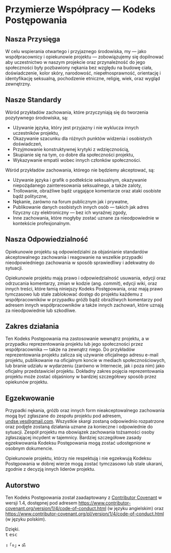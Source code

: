 # Przymierze Współpracy — Kodeks Postępowania

## Nasza Przysięga

W celu wspierania otwartego i przyjaznego środowiska, my — jako współpracownicy i
opiekunowie projektu — zobowiązujemy się dopilnować aby uczestnictwo w naszym projekcie
oraz przynależność do jego społeczności były pozbawiony nękania bez względu na budowę
ciała, doświadczenie, kolor skóry, narodowość, niepełnosprawność, orientację i
identyfikację seksualną, pochodzenie etniczne, religię, wiek, oraz wygląd zewnętrzny.

## Nasze Standardy

Wśród przykładów zachowania, które przyczyniają się do tworzenia pozytywnego
środowiska, są:

* Używanie języka, który jest przyjazny i nie wyklucza innych uczestników projektu,
* Okazywanie szacunku dla różnych punktów widzenia i osobistych doświadczeń,
* Przyjmowanie konstruktywnej krytyki z wdzięcznością,
* Skupianie się na tym, co dobre dla społeczności projektu,
* Wykazywanie empatii wobec innych członków społeczności.

Wśród przykładów zachowania, którego nie będziemy akceptować, są:

* Używanie języka i grafik o podtekście seksualnym, okazywanie
  niepożądanego zainteresowania seksualnego, a także zaloty,
* Trollowanie, obraźliwe bądź urągające komentarze oraz ataki osobiste bądź
  polityczne,
* Nękanie, zarówno na forum publicznym jak i prywatne,
* Publikowanie danych osobistych innych osób — takich jak
  adres fizyczny czy elektroniczny — bez ich wyraźnej zgody,
* Inne zachowania, które mogłyby zostać uznane za nieodpowiednie w kontekście
  profesjonalnym.

## Nasza Odpowiedzialność

Opiekunowie projektu są odpowiedzialni za objaśnianie standardów akceptowalnego
zachowania i reagowanie na wszelkie przypadki nieodpowiedniego zachowania w sposób
sprawiedliwy i adekwatny do sytuacji.

Opiekunowie projektu mają prawo i odpowiedzialność usuwania, edycji oraz odrzucania
komentarzy, zmian w kodzie (ang. _commit_), edycji wiki, oraz innych treści, które
łamią niniejszy Kodeks Postępowania, oraz mają prawo tymczasowo lub stale zablokować
dostęp do projektu każdemu z współpracowników w przypadku gróźb bądź obraźliwych
komentarzy pod adresem innych współpracowników a także innych zachowań, które uznają
za nieodpowiednie lub szkodliwe.

## Zakres działania

Ten Kodeks Postępowania ma zastosowanie wewnątrz projektu, a w przypadku
reprezentowania projektu lub jego społeczności przez współpracownika — także na zewnątrz
niego. Do przykładów reprezentowania projektu zalicza się używanie oficjalnego adresu
e-mail projektu, publikowanie na oficjalnym koncie w mediach społecznościowych, lub branie
udziału w wydarzeniu (zarówno w Internecie, jak i poza nim) jako oficjalny przedstawiciel
projektu. Dokładny zakres pojęcia reprezentowania projektu może zostać objaśniony w
bardziej szczegółowy sposób przez opiekunów projektu.

## Egzekwowanie

Przypadki nękania, gróźb oraz innych form nieakceptowalnego zachowania mogą
być zgłaszane do zespołu projektu pod adresem, [undse.yes@gmail.com](undse.yes@gmail.com). Wszystkie
skargi zostaną odpowiednio rozpatrzone oraz podjęte zostaną działania uznane za
konieczne i odpowiednie do sytuacji. Zespół projektu ma obowiązek zachowania tożsamości
osoby zgłaszającej incydent w tajemnicy. Bardziej szczegółowe zasady egzekwowania Kodeksu
Postępowania mogą zostać udostępnione w osobnym dokumencie.

Opiekunowie projektu, którzy nie respektują i nie egzekwują Kodeksu Postępowania
w dobrej wierze mogą zostać tymczasowo lub stale ukarani, zgodnie z decyzją innych
liderów projektu.

## Autorstwo

Ten Kodeks Postępowania został zaadaptowany z [Contributor Covenant][homepage] w
wersji 1.4, dostępnej pod adresem https://www.contributor-covenant.org/version/1/4/code-of-conduct.html
(w języku angielskim) oraz https://www.contributor-covenant.org/pl/version/1/4/code-of-conduct.html
(w języku polskim).

[homepage]: https://www.contributor-covenant.org/

Dzięki.<br/><kbd>t</kbd>&nbsp;<kbd>esc</kbd>

॥ ｢०｣ • ॐ
